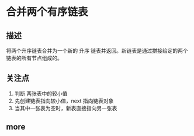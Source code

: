 # 合并两个有序链表

## 描述

将两个升序链表合并为一个新的 升序 链表并返回。新链表是通过拼接给定的两个链表的所有节点组成的。 

## 关注点

1. 判断 两张表中的较小值
2. 先创建链表指向较小值，next 指向链表对象
3. 当其中一张表为空时，新表直接指向另一张表

## more
